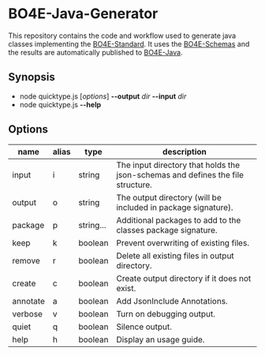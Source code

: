 # BO4E-Java-Generator

This repository contains the code and workflow used to generate java classes implementing
the [BO4E-Standard](https://bo4e.github.io/BO4E-python/stable).
It uses the [BO4E-Schemas](https://github.com/bo4e/BO4E-Schemas) and the results are automatically published
to [BO4E-Java](https://github.com/TimoMolls/BO4E-Java).

## Synopsis

- node quicktype.js [*options*] **--output** *dir* **--input** *dir*
- node quicktype.js **--help**

## Options

| name     | alias | type      | description                                                                     |
|----------|-------|-----------|---------------------------------------------------------------------------------|
| input    | i     | string    | The input directory that holds the json-schemas and defines the file structure. |   
| output   | o     | string    | The output directory (will be included in package signature).                   |    
| package  | p     | string... | Additional packages to add to the classes package signature.                    |                                        
| keep     | k     | boolean   | Prevent overwriting of existing files.                                          |
| remove   | r     | boolean   | Delete all existing files in output directory.                                  |
| create   | c     | boolean   | Create output directory if it does not exist.                                   |
| annotate | a     | boolean   | Add JsonInclude Annotations.                                                    |
| verbose  | v     | boolean   | Turn on debugging output.                                                       |                       
| quiet    | q     | boolean   | Silence output.                                                                 |                        
| help     | h     | boolean   | Display an usage guide.                                                         |
